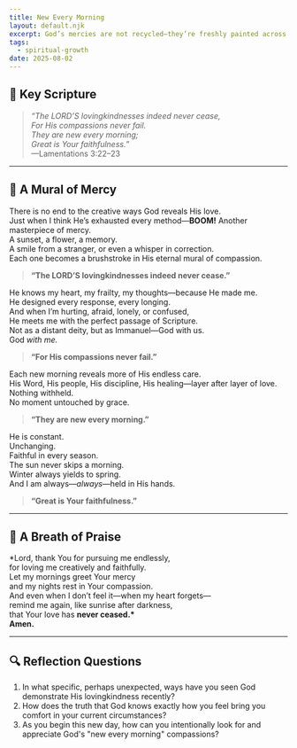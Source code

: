```yaml
---
title: New Every Morning
layout: default.njk
excerpt: God’s mercies are not recycled—they’re freshly painted across each sunrise. His faithfulness is the rhythm behind every breath.
tags:
  - spiritual-growth
date: 2025-08-02
---
```


## 📖 Key Scripture

> _“The LORD’S lovingkindnesses indeed never cease,  
> For His compassions never fail.  
> They are new every morning;  
> Great is Your faithfulness.”_  
> —Lamentations 3:22–23

---

## 🎨 A Mural of Mercy

There is no end to the creative ways God reveals His love.  
Just when I think He’s exhausted every method—**BOOM!** Another masterpiece of mercy.  
A sunset, a flower, a memory.  
A smile from a stranger, or even a whisper in correction.  
Each one becomes a brushstroke in His eternal mural of compassion.

> **“The LORD’S lovingkindnesses indeed never cease.”**

He knows my heart, my frailty, my thoughts—because He made me.  
He designed every response, every longing.  
And when I’m hurting, afraid, lonely, or confused,  
He meets me with the perfect passage of Scripture.  
Not as a distant deity, but as Immanuel—God with us.  
God _with me._

> **“For His compassions never fail.”**

Each new morning reveals more of His endless care.  
His Word, His people, His discipline, His healing—layer after layer of love.  
Nothing withheld.  
No moment untouched by grace.

> **“They are new every morning.”**

He is constant.  
Unchanging.  
Faithful in every season.  
The sun never skips a morning.  
Winter always yields to spring.  
And I am always—_always_—held in His hands.

> **“Great is Your faithfulness.”**

---

## 🙏 A Breath of Praise

\*Lord, thank You for pursuing me endlessly,  
for loving me creatively and faithfully.  
Let my mornings greet Your mercy  
and my nights rest in Your compassion.  
And even when I don’t feel it—when my heart forgets—  
remind me again, like sunrise after darkness,  
that Your love has **never ceased.\***  
**Amen.**

---

## 🔍 Reflection Questions

1. In what specific, perhaps unexpected, ways have you seen God demonstrate His lovingkindness recently?
2. How does the truth that God knows exactly how you feel bring you comfort in your current circumstances?
3. As you begin this new day, how can you intentionally look for and appreciate God's "new every morning" compassions?
